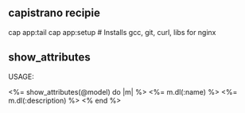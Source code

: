 capistrano recipie
------------------

cap app:tail
cap app:setup # Installs gcc, git, curl, libs for nginx


show_attributes
---------------

USAGE: 

<%= show_attributes(@model) do |m| %>
  <%= m.dl(:name) %>
  <%= m.dl(:description) %>
<% end %>
